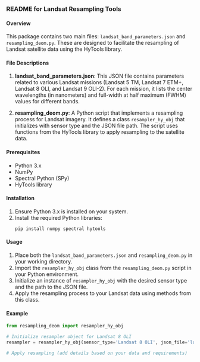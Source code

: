 
### README for Landsat Resampling Tools

#### Overview
This package contains two main files: `landsat_band_parameters.json` and `resampling_deom.py`. These are designed to facilitate the resampling of Landsat satellite data using the HyTools library.

#### File Descriptions
1. **landsat_band_parameters.json**: This JSON file contains parameters related to various Landsat missions (Landsat 5 TM, Landsat 7 ETM+, Landsat 8 OLI, and Landsat 9 OLI-2). For each mission, it lists the center wavelengths (in nanometers) and full-width at half maximum (FWHM) values for different bands.

2. **resampling_deom.py**: A Python script that implements a resampling process for Landsat imagery. It defines a class `resampler_hy_obj` that initializes with sensor type and the JSON file path. The script uses functions from the HyTools library to apply resampling to the satellite data.

#### Prerequisites
- Python 3.x
- NumPy
- Spectral Python (SPy)
- HyTools library

#### Installation
1. Ensure Python 3.x is installed on your system.
2. Install the required Python libraries:
   ```
   pip install numpy spectral hytools
   ```

#### Usage
1. Place both the `landsat_band_parameters.json` and `resampling_deom.py` in your working directory.
2. Import the `resampler_hy_obj` class from the `resampling_deom.py` script in your Python environment.
3. Initialize an instance of `resampler_hy_obj` with the desired sensor type and the path to the JSON file.
4. Apply the resampling process to your Landsat data using methods from this class.

#### Example
```python
from resampling_deom import resampler_hy_obj

# Initialize resampler object for Landsat 8 OLI
resampler = resampler_hy_obj(sensor_type='Landsat 8 OLI', json_file='landsat_band_parameters.json')

# Apply resampling (add details based on your data and requirements)
```
